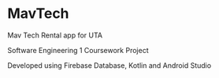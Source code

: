 # MavTech
 Mav Tech Rental app for UTA

Software Engineering 1 Coursework Project

Developed using Firebase Database, Kotlin and Android Studio
